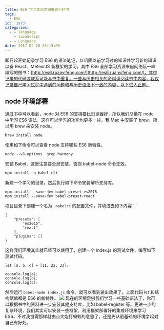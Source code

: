 ```yaml
---
title: ES6 学习笔记之部署运行环境
tags:
  - ES6
id: '1973'
categories:
  - - language
    - JavaScript
  - - Language
date: 2017-02-20 20:13:09
---
```


即日起开始记录学习 ES6 的语法笔记，以巩固以前学习过的知识并学习新的知识以备 React、MeteorJS 新框架的学习。其中 ES6 全部学习资源来自网络阮一峰编写的图书：[http://es6.ruanyifeng.com/](http://es6.ruanyifeng.com/)，其中记录的代码或联系可能与书中重复。一些与历史相关的资料请阅读书中内容，我仅记录自己学习过程中遇到的问题和与历史语法不一致的内容，以下进入正题。
<!-- more -->
## node 环境部署

通过书中可以看到，node 对 ES6 的支持要比浏览器好，所以我们尽量在 node 中学习 ES6 语法，这样可以学习的功能也更多一些。我 Mac 中安装了 brew，所以用 brew 来安装 node。

```
brew install node
```

使用如下命令可以查看 node 支持哪些 ES6 新特性。

```
node --v8-options  grep harmony
```

安装 Babel，这里注意要全局安装，否则 babel-node 命令无效。

```
npm install -g babel-cli
```

新建一个学习的目录，然后执行如下命令安装解析支持库。

```
npm install --save-dev babel-preset-es2015
npm install --save-dev babel-preset-react
```

项目目录下创建一个名为 `.babelrc` 的配置文件，并填进去如下内容：

```
{
    "presets": [
        "es2015",
        "react"
    ],
    "plugins": []
}
```

这样我们环境其实就已经可以使用了，创建一个 index.js 的测试文件，编写如下测试代码。

```
let [a, b, c] = [11, 22, 33];

console.log(a);
console.log(b);
console.log(c);
```

然后运行 `babel-node index.js` 命令，就可以看到输出效果了。上面代码 let 和结构赋值都是 ES6 的新特性。 [![](http://www.mycode.net.cn/wp-content/uploads/2017/02/7DD93BB8-F438-41B4-994F-AF48A0404B20.jpg)](http://www.mycode.net.cn/wp-content/uploads/2017/02/7DD93BB8-F438-41B4-994F-AF48A0404B20.jpg) 现在的环境足够我们学习一些基础语法了，你可以根据书中的资料进一步安装其他支持库，比如 babel-register 等。更进一步的复杂环境，我们其实可以安装一些框架，利用框架部署好的集成环境来学习 ES6，不过我觉得那样就由点大炮打蚂蚁的意思了，还是先从最基础的环境学起对自己有好处。